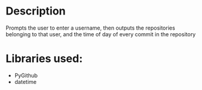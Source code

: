 # Description
  Prompts the user to enter a username, then outputs the repositories belonging to that user, and the time of day of every
  commit in the repository
# Libraries used:
- PyGithub
- datetime
